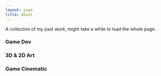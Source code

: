 ```yaml
---
layout: page
title: About
---
```


A collection of my past work, might take a while to load the whole page.

### Game Dev

### 3D & 2D Art

### Game Cinematic
